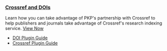 
### [Crossref and DOIs](./crossref-ojs-manual/)

Learn how you can take advantage of PKP's partnership with Crossref to help publishers and journals take advantage of Crossref's research indexing service. [View Now](./crossref-ojs-manual/)

- [DOI Plugin Guide](./doi-plugin/)
- [Crossref Plugin Guide](./crossref-ojs-manual/)
